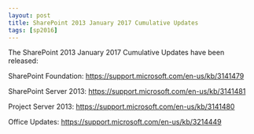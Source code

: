 ```yaml
---
layout: post
title: SharePoint 2013 January 2017 Cumulative Updates
tags: [sp2016]
---
```


The SharePoint 2013 January 2017 Cumulative Updates have been released:

SharePoint Foundation: <https://support.microsoft.com/en-us/kb/3141479>

SharePoint Server 2013: <https://support.microsoft.com/en-us/kb/3141481>

Project Server 2013: <https://support.microsoft.com/en-us/kb/3141480>

Office Updates: <https://support.microsoft.com/en-us/kb/3214449>